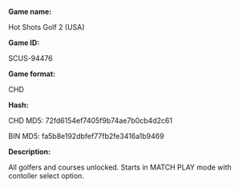 **Game name:**

Hot Shots Golf 2 (USA)

**Game ID:**

SCUS-94476

**Game format:**

CHD

**Hash:**

CHD MD5: 72fd6154ef7405f9b74ae7b0cb4d2c61

BIN MD5: fa5b8e192dbfef77fb2fe3416a1b9469

**Description:**

All golfers and courses unlocked. Starts in MATCH PLAY mode with contoller select option.